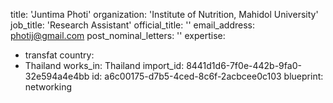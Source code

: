 title: 'Juntima Photi'
organization: 'Institute of Nutrition, Mahidol University'
job_title: 'Research Assistant'
official_title: ''
email_address: photij@gmail.com
post_nominal_letters: ''
expertise:
  - transfat
country:
  - Thailand
works_in: Thailand
import_id: 8441d1d6-7f0e-442b-9fa0-32e594a4e4bb
id: a6c00175-d7b5-4ced-8c6f-2acbcee0c103
blueprint: networking
